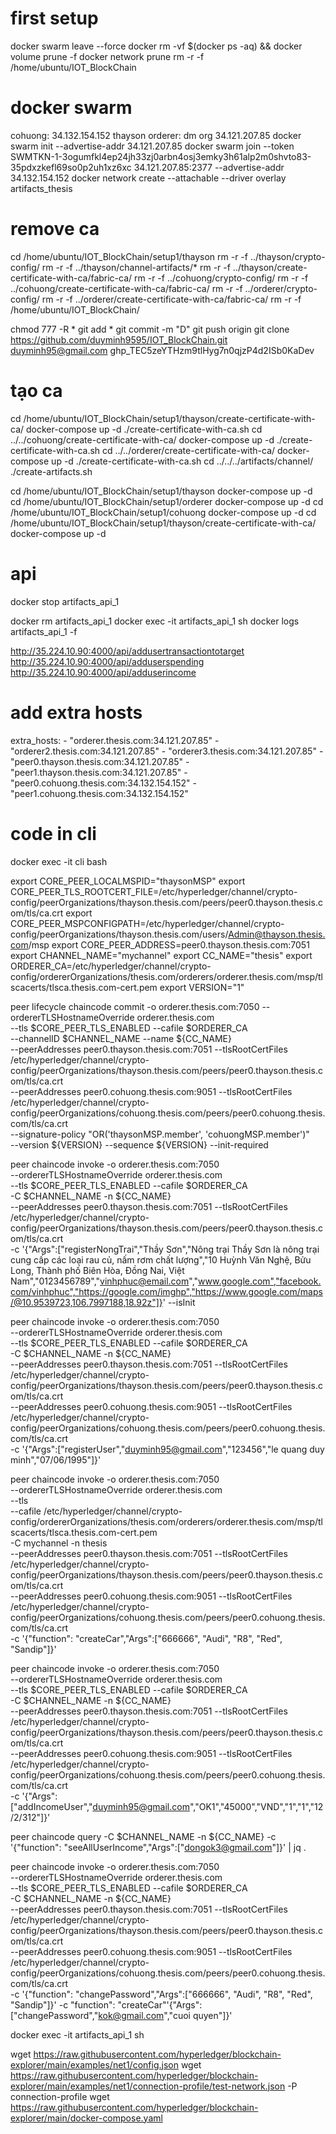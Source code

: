 # first setup
docker swarm leave --force
docker rm -vf $(docker ps -aq) && docker volume prune -f
docker network prune
rm -r -f /home/ubuntu/IOT_BlockChain
# docker swarm
cohuong: 34.132.154.152
thayson orderer: dm org 34.121.207.85
docker swarm init --advertise-addr 34.121.207.85
docker swarm join --token SWMTKN-1-3ogumfkl4ep24jh33zj0arbn4osj3emky3h61alp2m0shvto83-35pdxzkefl69so0p2uh1xz6xc 34.121.207.85:2377 --advertise-addr 34.132.154.152
docker network create --attachable --driver overlay artifacts_thesis

# remove ca
cd /home/ubuntu/IOT_BlockChain/setup1/thayson
rm -r -f ../thayson/crypto-config/
rm -r -f ../thayson/channel-artifacts/*
rm -r -f ../thayson/create-certificate-with-ca/fabric-ca/
rm -r -f ../cohuong/crypto-config/
rm -r -f ../cohuong/create-certificate-with-ca/fabric-ca/
rm -r -f ../orderer/crypto-config/
rm -r -f ../orderer/create-certificate-with-ca/fabric-ca/
rm -r -f /home/ubuntu/IOT_BlockChain/

chmod 777 -R *
git add *
git commit -m "D"
git push origin
git clone https://github.com/duyminh9595/IOT_BlockChain.git
duyminh95@gmail.com
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

# tạo ca
cd /home/ubuntu/IOT_BlockChain/setup1/thayson/create-certificate-with-ca/
docker-compose up -d
./create-certificate-with-ca.sh 
cd ../../cohuong/create-certificate-with-ca/
docker-compose up -d
./create-certificate-with-ca.sh 
cd ../../orderer/create-certificate-with-ca/
docker-compose up -d
./create-certificate-with-ca.sh 
cd ../../../artifacts/channel/
./create-artifacts.sh 

cd /home/ubuntu/IOT_BlockChain/setup1/thayson
docker-compose up -d
cd /home/ubuntu/IOT_BlockChain/setup1/orderer
docker-compose up -d
cd /home/ubuntu/IOT_BlockChain/setup1/cohuong
docker-compose up -d
cd /home/ubuntu/IOT_BlockChain/setup1/thayson/create-certificate-with-ca/
docker-compose up -d

# api
docker stop artifacts_api_1

docker rm artifacts_api_1
docker exec -it artifacts_api_1 sh
docker logs artifacts_api_1 -f

http://35.224.10.90:4000/api/addusertransactiontotarget
http://35.224.10.90:4000/api/adduserspending
http://35.224.10.90:4000/api/adduserincome


# add extra hosts
extra_hosts:
      - "orderer.thesis.com:34.121.207.85"
      - "orderer2.thesis.com:34.121.207.85"
      - "orderer3.thesis.com:34.121.207.85"
      - "peer0.thayson.thesis.com:34.121.207.85"
      - "peer1.thayson.thesis.com:34.121.207.85"
      - "peer0.cohuong.thesis.com:34.132.154.152"
      - "peer1.cohuong.thesis.com:34.132.154.152"


# code in cli
docker exec -it cli bash



export CORE_PEER_LOCALMSPID="thaysonMSP"
export CORE_PEER_TLS_ROOTCERT_FILE=/etc/hyperledger/channel/crypto-config/peerOrganizations/thayson.thesis.com/peers/peer0.thayson.thesis.com/tls/ca.crt
export CORE_PEER_MSPCONFIGPATH=/etc/hyperledger/channel/crypto-config/peerOrganizations/thayson.thesis.com/users/Admin@thayson.thesis.com/msp
export CORE_PEER_ADDRESS=peer0.thayson.thesis.com:7051
export CHANNEL_NAME="mychannel"
export CC_NAME="thesis"
export ORDERER_CA=/etc/hyperledger/channel/crypto-config/ordererOrganizations/thesis.com/orderers/orderer.thesis.com/msp/tlscacerts/tlsca.thesis.com-cert.pem
export VERSION="1"

peer lifecycle chaincode commit -o orderer.thesis.com:7050 --ordererTLSHostnameOverride orderer.thesis.com \
--tls $CORE_PEER_TLS_ENABLED --cafile $ORDERER_CA \
--channelID $CHANNEL_NAME --name ${CC_NAME} \
--peerAddresses peer0.thayson.thesis.com:7051 --tlsRootCertFiles /etc/hyperledger/channel/crypto-config/peerOrganizations/thayson.thesis.com/peers/peer0.thayson.thesis.com/tls/ca.crt \
--peerAddresses peer0.cohuong.thesis.com:9051 --tlsRootCertFiles /etc/hyperledger/channel/crypto-config/peerOrganizations/cohuong.thesis.com/peers/peer0.cohuong.thesis.com/tls/ca.crt \
--signature-policy "OR('thaysonMSP.member', 'cohuongMSP.member')" \
--version ${VERSION} --sequence ${VERSION} --init-required


peer chaincode invoke -o orderer.thesis.com:7050 \
--ordererTLSHostnameOverride orderer.thesis.com \
--tls $CORE_PEER_TLS_ENABLED --cafile $ORDERER_CA \
-C $CHANNEL_NAME -n ${CC_NAME} \
--peerAddresses peer0.thayson.thesis.com:7051 --tlsRootCertFiles /etc/hyperledger/channel/crypto-config/peerOrganizations/thayson.thesis.com/peers/peer0.thayson.thesis.com/tls/ca.crt \
-c '{"Args":["registerNongTrai","Thầy Sơn","Nông trại Thầy Sơn là nông trại cung cấp các loại rau củ, nấm rơm chất lượng","10 Huỳnh Văn Nghệ, Bửu Long, Thành phố Biên Hòa, Đồng Nai, Việt Nam","0123456789","vinhphuc@email.com","www.google.com","facebook.com/vinhphuc","https://google.com/imghp","https://www.google.com/maps/@10.9539723,106.7997188,18.92z"]}' --isInit


peer chaincode invoke -o orderer.thesis.com:7050 \
--ordererTLSHostnameOverride orderer.thesis.com \
--tls $CORE_PEER_TLS_ENABLED --cafile $ORDERER_CA \
-C $CHANNEL_NAME -n ${CC_NAME} \
--peerAddresses peer0.thayson.thesis.com:7051 --tlsRootCertFiles /etc/hyperledger/channel/crypto-config/peerOrganizations/thayson.thesis.com/peers/peer0.thayson.thesis.com/tls/ca.crt \
--peerAddresses peer0.cohuong.thesis.com:9051 --tlsRootCertFiles /etc/hyperledger/channel/crypto-config/peerOrganizations/cohuong.thesis.com/peers/peer0.cohuong.thesis.com/tls/ca.crt \
-c '{"Args":["registerUser","duyminh95@gmail.com","123456","le quang duy minh","07/06/1995"]}'

peer chaincode invoke -o orderer.thesis.com:7050 \
--ordererTLSHostnameOverride orderer.thesis.com \
--tls \
--cafile /etc/hyperledger/channel/crypto-config/ordererOrganizations/thesis.com/orderers/orderer.thesis.com/msp/tlscacerts/tlsca.thesis.com-cert.pem \
-C mychannel -n thesis \
--peerAddresses peer0.thayson.thesis.com:7051 --tlsRootCertFiles /etc/hyperledger/channel/crypto-config/peerOrganizations/thayson.thesis.com/peers/peer0.thayson.thesis.com/tls/ca.crt \
--peerAddresses peer0.cohuong.thesis.com:9051 --tlsRootCertFiles /etc/hyperledger/channel/crypto-config/peerOrganizations/cohuong.thesis.com/peers/peer0.cohuong.thesis.com/tls/ca.crt \
-c '{"function": "createCar","Args":["666666", "Audi", "R8", "Red", "Sandip"]}'


peer chaincode invoke -o orderer.thesis.com:7050 \
--ordererTLSHostnameOverride orderer.thesis.com \
--tls $CORE_PEER_TLS_ENABLED --cafile $ORDERER_CA \
-C $CHANNEL_NAME -n ${CC_NAME} \
--peerAddresses peer0.thayson.thesis.com:7051 --tlsRootCertFiles /etc/hyperledger/channel/crypto-config/peerOrganizations/thayson.thesis.com/peers/peer0.thayson.thesis.com/tls/ca.crt \
--peerAddresses peer0.cohuong.thesis.com:9051 --tlsRootCertFiles /etc/hyperledger/channel/crypto-config/peerOrganizations/cohuong.thesis.com/peers/peer0.cohuong.thesis.com/tls/ca.crt \
-c '{"Args":["addIncomeUser","duyminh95@gmail.com","OK1","45000","VND","1","1","12/2/312"]}' 

peer chaincode query -C $CHANNEL_NAME -n ${CC_NAME} -c '{"function": "seeAllUserIncome","Args":["dongok3@gmail.com"]}' | jq .

peer chaincode invoke -o orderer.thesis.com:7050 \
--ordererTLSHostnameOverride orderer.thesis.com \
--tls $CORE_PEER_TLS_ENABLED --cafile $ORDERER_CA \
-C $CHANNEL_NAME -n ${CC_NAME} \
--peerAddresses peer0.thayson.thesis.com:7051 --tlsRootCertFiles /etc/hyperledger/channel/crypto-config/peerOrganizations/thayson.thesis.com/peers/peer0.thayson.thesis.com/tls/ca.crt \
--peerAddresses peer0.cohuong.thesis.com:9051 --tlsRootCertFiles /etc/hyperledger/channel/crypto-config/peerOrganizations/cohuong.thesis.com/peers/peer0.cohuong.thesis.com/tls/ca.crt \
-c '{"function": "changePassword","Args":["666666", "Audi", "R8", "Red", "Sandip"]}'
-c  "function": "createCar"'{"Args":["changePassword","kok@gmail.com","cuoi quyen"]}' 

docker exec -it artifacts_api_1 sh

wget https://raw.githubusercontent.com/hyperledger/blockchain-explorer/main/examples/net1/config.json
wget https://raw.githubusercontent.com/hyperledger/blockchain-explorer/main/examples/net1/connection-profile/test-network.json -P connection-profile
wget https://raw.githubusercontent.com/hyperledger/blockchain-explorer/main/docker-compose.yaml